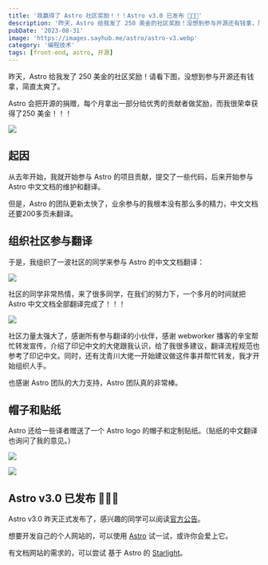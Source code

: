 ```yaml
---
title: '我赢得了 Astro 社区奖励！！！Astro v3.0 已发布 🚀🚀🚀'
description: '昨天，Astro 给我发了 250 美金的社区奖励！没想到参与开源还有钱拿，简直太爽了。'
pubDate: '2023-08-31'
image: 'https://images.sayhub.me/astro/astro-v3.webp'
category: '编程技术'
tags: [front-end, astro, 开源]
---
```


昨天，Astro 给我发了 250 美金的社区奖励！请看下图，没想到参与开源还有钱拿，简直太爽了。

Astro 会把开源的捐赠，每个月拿出一部分给优秀的贡献者做奖励，而我很荣幸获得了250 美金！！！

![](https://images.sayhub.me/astro/winner.png)

## 起因

从去年开始，我就开始参与 Astro 的项目贡献，提交了一些代码，后来开始参与 Astro 中文文档的维护和翻译。

但是，Astro 的团队更新太快了，业余参与的我根本没有那么多的精力，中文文档还要200多页未翻译。

## 组织社区参与翻译
于是，我组织了一波社区的同学来参与 Astro 的中文文档翻译：

![](https://images.sayhub.me/astro/x1.jpg)

社区的同学非常热情，来了很多同学，在我们的努力下，一个多月的时间就把 Astro 中文文档全部翻译完成了！！！

![](https://images.sayhub.me/astro/x2.jpg)

社区力量太强大了，感谢所有参与翻译的小伙伴，感谢 webworker 播客的辛宝帮忙转发宣传，介绍了印记中文的大佬跟我认识，给了我很多建议，翻译流程规范也参考了印记中文。同时，还有沈青川大佬一开始建议做这件事并帮忙转发，我才开始组织人手。

也感谢 Astro 团队的大力支持，Astro 团队真的非常棒。

## 帽子和贴纸

Astro 还给一些译者赠送了一个 Astro logo 的帽子和定制贴纸。（贴纸的中文翻译也询问了我的意见。）

![](https://images.sayhub.me/astro/cap.jpg)

![](https://images.sayhub.me/astro/stick.jpg)

## Astro v3.0 已发布 🚀🚀🚀
Astro v3.0 昨天正式发布了，感兴趣的同学可以阅读[官方公告](https://astro.build/blog/astro-3/)。

想要开发自己的个人网站的，可以使用 [Astro](https://docs.astro.build/zh-cn/getting-started/) 试一试，或许你会爱上它。

有文档网站的需求的，可以尝试 基于 Astro 的 [Starlight](https://starlight.astro.build/)。